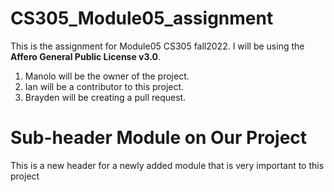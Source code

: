 # CS305_Module05_assignment
This is the assignment for Module05 CS305 fall2022. I will be using the **Affero General Public License v3.0**.

1.	Manolo will be the owner of the project.
2.	Ian will be a contributor to this project. 
3.	Brayden will be creating a pull request.  

# Sub-header Module on Our Project
This is a new header for a newly added module that is very important to this project
